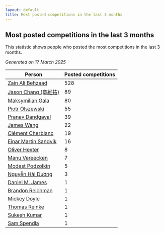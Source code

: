 ```yaml
---
layout: default
title: Most posted competitions in the last 3 months
---
```

## Most posted competitions in the last 3 months
This statistic shows people who posted the most competitions in the last 3 months.

*Generated on 17 March 2025*

| Person | Posted competitions |
| --- | --- |
| [Zain Ali Behzaad](https://www.worldcubeassociation.org/persons/2019BEHZ01) | 528 |
| [Jason Chang (章維祐)](https://www.worldcubeassociation.org/persons/2023CHAN15) | 89 |
| [Maksymilian Gala](https://www.worldcubeassociation.org/persons/2022GALA01) | 80 |
| [Piotr Olszewski](https://www.worldcubeassociation.org/persons/2013OLSZ02) | 55 |
| [Pranav Dandgaval](https://www.worldcubeassociation.org/persons/2017DAND01) | 39 |
| [James Wang](https://www.worldcubeassociation.org/persons/2015WANG87) | 22 |
| [Clément Cherblanc](https://www.worldcubeassociation.org/persons/2014CHER05) | 19 |
| [Einar Martin Sandvik](https://www.worldcubeassociation.org/persons/2018SAND22) | 16 |
| [Oliver Hexter](https://www.worldcubeassociation.org/persons/2022HEXT01) | 8 |
| [Manu Vereecken](https://www.worldcubeassociation.org/persons/2010VERE01) | 7 |
| [Modest Podzolkin](https://www.worldcubeassociation.org/persons/2017PODZ01) | 5 |
| [Nguyễn Hải Dương](https://www.worldcubeassociation.org/persons/2018DUON07) | 3 |
| [Daniel M. James](https://www.worldcubeassociation.org/persons/2012JAME04) | 1 |
| [Brandon Reichman](https://www.worldcubeassociation.org/persons/2015REIC02) | 1 |
| [Mickey Doyle](https://www.worldcubeassociation.org/persons/2021DOYL02) | 1 |
| [Thomas Reinke](https://www.worldcubeassociation.org/persons/2018REIN04) | 1 |
| [Sukesh Kumar](https://www.worldcubeassociation.org/persons/2017KUMA30) | 1 |
| [Sam Spendla](https://www.worldcubeassociation.org/persons/2015SPEN01) | 1 |
